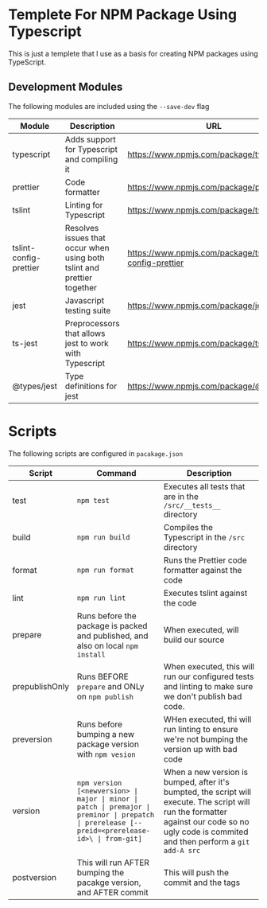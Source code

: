 # Templete For NPM Package Using Typescript
This is just a templete that I use as a basis for creating NPM packages using TypeScript.

## Development Modules
The following modules are included using the `--save-dev` flag

| Module | Description | URL |
|---|---|---|
| typescript| Adds support for Typescript and compiling it | https://www.npmjs.com/package/typescript |
| prettier | Code formatter | https://www.npmjs.com/package/prettier | 
| tslint | Linting for Typescript | https://www.npmjs.com/package/tslint |
| tslint-config-prettier | Resolves issues that occur when using both tslint and prettier together | https://www.npmjs.com/package/tslint-config-prettier |
| jest | Javascript testing suite | https://www.npmjs.com/package/jest |
| ts-jest | Preprocessors that allows jest to work with Typescript | https://www.npmjs.com/package/ts-jest |
| @types/jest | Type definitions for jest | https://www.npmjs.com/package/@types/jest |

# Scripts
The following scripts are configured in `pacakage.json`  

| Script | Command | Description |  
|---|---|---|  
| test | `npm test` | Executes all tests that are in the `/src/__tests__` directory |  
| build | `npm run build` | Compiles the Typescript in the `/src` directory |  
| format | `npm run format` | Runs the Prettier code formatter against the code |  
| lint | `npm run lint` | Executes tslint against the code |  
| prepare | Runs before the package is packed and published, and also on local `npm install`  | When executed, will build our source |
| prepublishOnly | Runs BEFORE `prepare` and ONLy on `npm publish` | When executed, this will run our configured tests and linting to make sure we don't publish bad code. |  
| preversion | Runs before bumping a new package version with `npm vesion` | WHen executed, thi will run linting to ensure we're not bumping the version up with bad code |  
| version | `npm version [<newversion> \| major \| minor \| patch \| premajor \| preminor \| prepatch \| prerelease [--preid=<prerelease-id>\ \| from-git]` | When a new version is bumped, after it's bumpted, the script will execute. The script will run the formatter against our code so no ugly code is commited and then perform a `git add-A src` |  
| postversion | This will run AFTER bumping the pacakge version, and AFTER commit | This will push the commit and the tags |  


